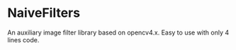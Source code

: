 # NaiveFilters
An auxiliary image filter library based on opencv4.x.
Easy to use with only 4 lines code.
